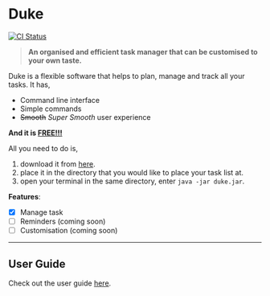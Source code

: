 # Duke
[![CI Status](https://github.com/wweqg/ip/workflows/Java%20CI/badge.svg)](https://github.com/wweqg/ip/actions)
> **An organised and efficient task manager that can be customised to your own taste.**

Duke is a flexible software that helps to plan, manage and track all your tasks. It has,

+ Command line interface
+ Simple commands
+ ~~Smooth~~ *Super Smooth* user experience 

**And it is **<u>FREE!!!</u>**** 

All you need to do is, 

1. download it from [here](https://github.com/wweqg/ip/releases/tag/A-Release).
2. place it in the directory that you would like to place your task list at.
3. open your terminal in the same directory, enter `java -jar duke.jar`.

**Features**: 

- [x] Manage task
- [ ] Reminders (coming soon)
- [ ] Customisation (coming soon)

----

## User Guide

Check out the user guide [here](https://wweqg.github.io/ip/).

